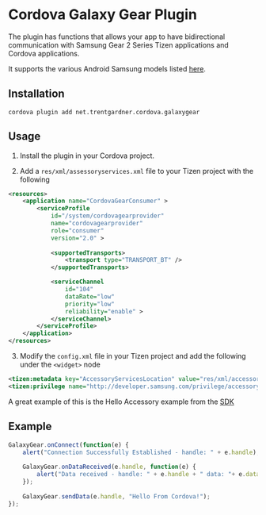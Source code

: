 
# Cordova Galaxy Gear Plugin

The plugin has functions that allows your app to have bidirectional communication with Samsung Gear 2 Series Tizen  applications and Cordova applications.

It supports the various Android Samsung models listed [here](http://www.samsung.com/global/microsite/gear/gear2_features.html).

## Installation
`cordova plugin add net.trentgardner.cordova.galaxygear`

## Usage

1. Install the plugin in your Cordova project.

2. Add a `res/xml/assessoryservices.xml` file to your Tizen project with the following
  ````xml
  <resources>
      <application name="CordovaGearConsumer" >
          <serviceProfile
              id="/system/cordovagearprovider"
              name="cordovagearprovider"
              role="consumer"
              version="2.0" >
              
              <supportedTransports>
                  <transport type="TRANSPORT_BT" />
              </supportedTransports>
  
              <serviceChannel
                  id="104"
                  dataRate="low"
                  priority="low"
                  reliability="enable" >
              </serviceChannel>
          </serviceProfile>
      </application>
  </resources>
  ````

3. Modify the `config.xml` file in your Tizen project and add the following under the `<widget>` node
  ````xml
  <tizen:metadata key="AccessoryServicesLocation" value="res/xml/accessoryservices.xml"/>
  <tizen:privilege name="http://developer.samsung.com/privilege/accessoryprotocol"/>
  ````
A great example of this is the Hello Accessory example from the [SDK](http://developer.samsung.com/samsung-gear) 

## Example
``` javascript
GalaxyGear.onConnect(function(e) {
	alert("Connection Successfully Established - handle: " + e.handle);
	
	GalaxyGear.onDataReceived(e.handle, function(e) {
		alert("Data received - handle: " + e.handle + " data: "+ e.data);
	});
	
	GalaxyGear.sendData(e.handle, "Hello From Cordova!");
});
```
